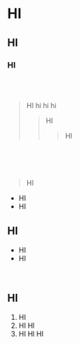 # HI
## HI
### HI
<br/> <br/>

> HI hi hi hi
>> HI
>>> HI
<br/>
<br/> <br/>


> HI
- HI
- HI<br/>



## HI
- HI
- HI
<br/>

## HI
1. HI
2. HI HI
3. HI HI HI
